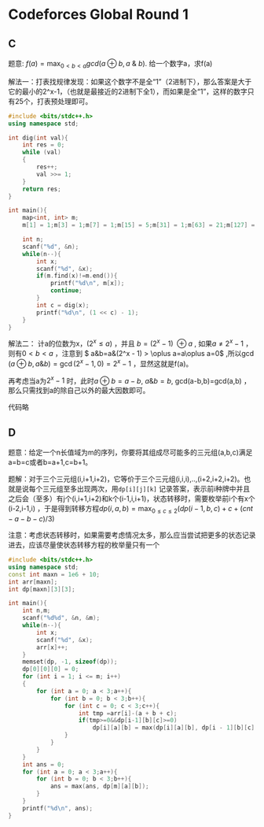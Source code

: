 # Codeforces Global Round 1

## C

题意: $f(a) = \max_{0 < b < a}{gcd(a \oplus b, a \> \& \> b)}.$ 给一个数字a，求f(a)

解法一：打表找规律发现：如果这个数字不是全“1”（2进制下），那么答案是大于它的最小的2^x-1，（也就是最接近的2进制下全1），而如果是全“1”，这样的数字只有25个，打表预处理即可。

```c++
#include <bits/stdc++.h>
using namespace std;

int dig(int val){
    int res = 0;
    while (val)
    {
        res++;
        val >>= 1;
    }
    return res;
}

int main(){
    map<int, int> m;
    m[1] = 1;m[3] = 1;m[7] = 1;m[15] = 5;m[31] = 1;m[63] = 21;m[127] = 1;m[255] = 85;m[511] = 73;m[1023] = 341;m[2047] = 89;m[4095] = 1365;m[8191] = 1;m[16383] = 5461;m[32767] = 4681;m[65535] = 21845;m[131071] = 1;m[262143] = 87381;m[524287] = 1;m[1048575] = 349525;m[2097151] = 299593;m[4194303] = 1398101; m[8388607] = 178481; m[16777215] = 5592405;m[33554431] = 1082401;

    int n;
    scanf("%d", &n);
    while(n--){
        int x;
        scanf("%d", &x);
        if(m.find(x)!=m.end()){
            printf("%d\n", m[x]);
            continue;
        }
        int c = dig(x);
        printf("%d\n", (1 << c) - 1);
    }
}
```

解法二： 计a的位数为x，$(2^x\le a)$ ，并且 $b = (2^x - 1) \> \oplus a$ , 如果$a\neq 2^x-1$ ，则有$0<b<a$ ，注意到 $ a\&b=a\&(2^x - 1) \> \oplus a=a\oplus a=0$ ,所以$\gcd(a\oplus b, a\& b)=\gcd(2^x-1,0)=2^x-1$ ，显然这就是f(a)。

再考虑当a为$2^x-1​$ 时，此时$a\oplus b=a-b​$, $a\&b=b​$ , gcd(a-b,b)=gcd(a,b) ，那么只需找到a的除自己以外的最大因数即可。

代码略

## D

题意：给定一个n长值域为m的序列，你要将其组成尽可能多的三元组(a,b,c)满足a=b=c或者b=a+1,c=b+1。

题解：对于三个三元组(i,i+1,i+2)，它等价于三个三元组(i,i,i),..,(i+2,i+2,i+2)。也就是说每个三元组至多出现两次，用`dp[i][j][k]` 记录答案，表示前i种牌中并且之后会（至多）有j个(i,i+1,i+2)和k个(i-1,i,i+1)，状态转移时，需要枚举前i个有x个(i-2,i-1,i) ，于是得到转移方程$dp(i,a,b)=\max_{0\leq c \leq 2}(dp(i-1,b,c)+c+(cnt-a-b-c) / 3)$

注意：考虑状态转移时，如果需要考虑情况太多，那么应当尝试把更多的状态记录进去，应该尽量使状态转移方程的枚举量只有一个

```c++
#include <bits/stdc++.h>
using namespace std;
const int maxn = 1e6 + 10;
int arr[maxn];
int dp[maxn][3][3];

int main(){
    int n,m;
    scanf("%d%d", &n, &m);
    while(n--){
        int x;
        scanf("%d", &x);
        arr[x]++;
    }
    memset(dp, -1, sizeof(dp));
    dp[0][0][0] = 0;
    for (int i = 1; i <= m; i++)
    {
        for (int a = 0; a < 3;a++){
            for (int b = 0; b < 3;b++){
                for (int c = 0; c < 3;c++){
                    int tmp =arr[i]-(a + b + c);
                    if(tmp>=0&&dp[i-1][b][c]>=0)
                        dp[i][a][b] = max(dp[i][a][b], dp[i - 1][b][c] +c+ tmp / 3);
                }
            }
        }
    }
    int ans = 0;
    for (int a = 0; a < 3;a++){
        for (int b = 0; b < 3;b++){
            ans = max(ans, dp[m][a][b]);
        }
    }
    printf("%d\n", ans);
}

```

